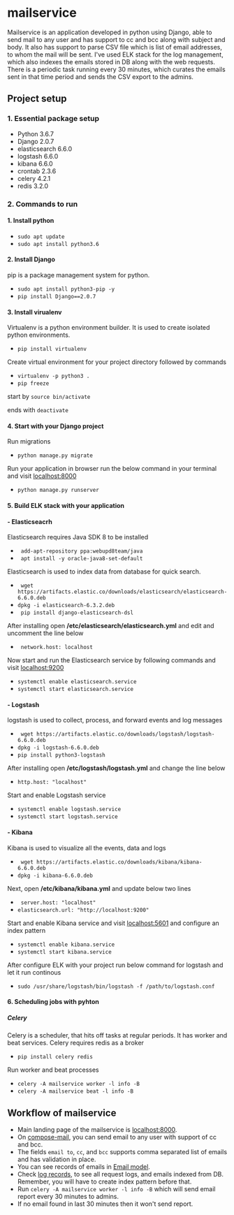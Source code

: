 # mailservice

Mailservice is an application developed in python using Django, able to send mail to any user and has support to cc and bcc along with subject and body. It also has support to parse CSV file which is list of email addresses, to whom the mail will be sent. I've used ELK stack for the log management, which also indexes the emails stored in DB along with the web requests. There is a periodic task running every 30 minutes, which curates the emails sent in that time period and sends the CSV export to the admins.

## Project setup

### 1. Essential package setup
- Python 3.6.7
- Django 2.0.7
- elasticsearch 6.6.0
- logstash 6.6.0
- kibana 6.6.0
- crontab 2.3.6
- celery 4.2.1
- redis 3.2.0

### 2. Commands to run
#### 1. Install python
- `sudo apt update`
- `sudo apt install python3.6`

#### 2. Install Django
pip is a package management system for python.

- `sudo apt install python3-pip -y`
- `pip install Django==2.0.7`

#### 3. Install virualenv
Virtualenv is a python environment builder. It is used to create isolated python environments.

- `pip install virtualenv`

Create virtual environment for your project directory followed by commands

- `virtualenv -p python3 .`
- `pip freeze`

start by `source bin/activate`

ends with `deactivate`


#### 4. Start with your Django project

Run migrations
- `python manage.py migrate`

Run your application in browser run the below command in your terminal and visit [localhost:8000](http://localhost:8000)

- `python manage.py runserver`

#### 5.  Build ELK stack with your application

#### - Elasticseacrh

Elasticsearch requires Java SDK 8 to be installed

- ` add-apt-repository ppa:webupd8team/java`
- ` apt install -y oracle-java8-set-default`

Elasticsearch is used to index data from database for quick search.

- ` wget https://artifacts.elastic.co/downloads/elasticsearch/elasticsearch-6.6.0.deb`
- `dpkg -i elasticsearch-6.3.2.deb`
- ` pip install django-elasticsearch-dsl`

After installing open **/etc/elasticsearch/elasticsearch.yml** and edit and uncomment the line below

- ` network.host: localhost`

Now start and run the Elasticsearch service by following commands and visit [localhost:9200](http://localhost:9200)

- `systemctl enable elasticsearch.service`
- `systemctl start elasticsearch.service`

#### - Logstash
logstash is used to collect, process, and forward events and log messages

- ` wget https://artifacts.elastic.co/downloads/logstash/logstash-6.6.0.deb`
- `dpkg -i logstash-6.6.0.deb`
- `pip install python3-logstash`

After installing open **/etc/logstash/logstash.yml** and change the line below

- `http.host: "localhost"`

Start and enable Logstash service

- `systemctl enable logstash.service`
- `systemctl start logstash.service`

#### - Kibana
Kibana is used to visualize all the events, data and logs

- ` wget https://artifacts.elastic.co/downloads/kibana/kibana-6.6.0.deb`
- `dpkg -i kibana-6.6.0.deb`

Next, open **/etc/kibana/kibana.yml** and update below two lines

- ` server.host: "localhost"`
-  `elasticsearch.url: "http://localhost:9200"`

Start and enable Kibana service and visit [localhost:5601](http://localhost:5601) and configure an index pattern

- `systemctl enable kibana.service`
- `systemctl start kibana.service`


After configure ELK with your project run below command for logstash and let it run continous

- `sudo /usr/share/logstash/bin/logstash -f /path/to/logstash.conf`


#### 6. Scheduling jobs with pyhton

##### Celery

Celery is a scheduler, that hits off tasks at regular periods. It has worker and beat services. Celery requires redis as a broker

- `pip install celery redis`

Run worker and beat processes
- `celery -A mailservice worker -l info -B`
- `celery -A mailservice beat -l info -B`

## Workflow of mailservice

- Main landing page of the mailservice is [localhost:8000](http://localhost:8000).
- On [compose-mail](http://localhost:8000/email), you can send email to any user with support of cc and bcc.
- The fields `email to`, `cc`, and `bcc` supports comma separated list of emails and has validation in place.
- You can see records of emails in [Email model](http://localhost:8000/admin).
- Check [log records](http://localhost:5601), to see all request logs, and emails indexed from DB. Remember, you will have to create index pattern before that.
- Run `celery -A mailservice worker -l info -B` which will send email report every 30 minutes to admins.
- If no email found in last 30 minutes then it won't send report.





